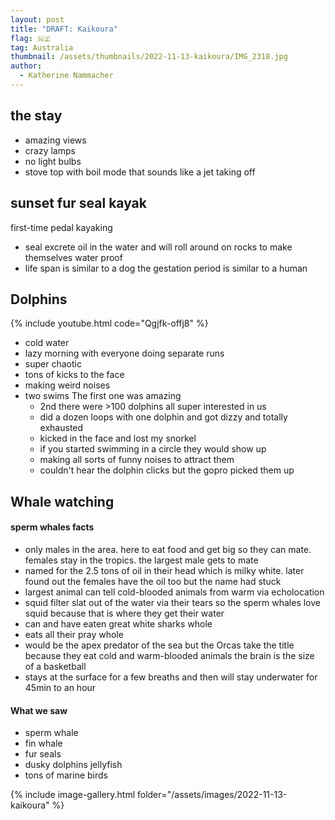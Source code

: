 ```yaml
---
layout: post
title: "DRAFT: Kaikoura"
flag: 🇳🇿
tag: Australia 
thumbnail: /assets/thumbnails/2022-11-13-kaikoura/IMG_2318.jpg
author:
  - Katherine Nammacher
---
```


## the stay

- amazing views
- crazy lamps
- no light bulbs
- stove top with boil mode that sounds like a jet taking off

## sunset fur seal kayak

first-time pedal kayaking

- seal excrete oil in the water and will roll around on rocks to make themselves water proof
- life span is similar to a dog
  the gestation period is similar to a human

## Dolphins
{% include youtube.html code="Qgjfk-offj8" %}

- cold water
- lazy morning with everyone doing separate runs
- super chaotic
- tons of kicks to the face
- making weird noises
- two swims
  The first one was amazing
  - 2nd there were >100 dolphins all super interested in us
  - did a dozen loops with one dolphin and got dizzy and totally exhausted
  - kicked in the face and lost my snorkel
  - if you started swimming in a circle they would show up
  - making all sorts of funny noises to attract them
  - couldn't hear the dolphin clicks but the gopro picked them up

## Whale watching

#### sperm whales facts

- only males in the area. here to eat food and get big so they can mate. females stay in the tropics. the largest male gets to mate
- named for the 2.5 tons of oil in their head which is milky white. later found out the females have the oil too but the name had stuck
- largest animal
  can tell cold-blooded animals from warm via echolocation
- squid filter slat out of the water via their tears so the sperm whales love squid because that is where they get their water
- can and have eaten great white sharks whole
- eats all their pray whole
- would be the apex predator of the sea but the Orcas take the title because they eat cold and warm-blooded animals
  the brain is the size of a basketball
- stays at the surface for a few breaths and then will stay underwater for 45min to an hour

#### What we saw

- sperm whale
- fin whale
- fur seals
- dusky dolphins
  jellyfish
- tons of marine birds

{% include image-gallery.html folder="/assets/images/2022-11-13-kaikoura" %}
